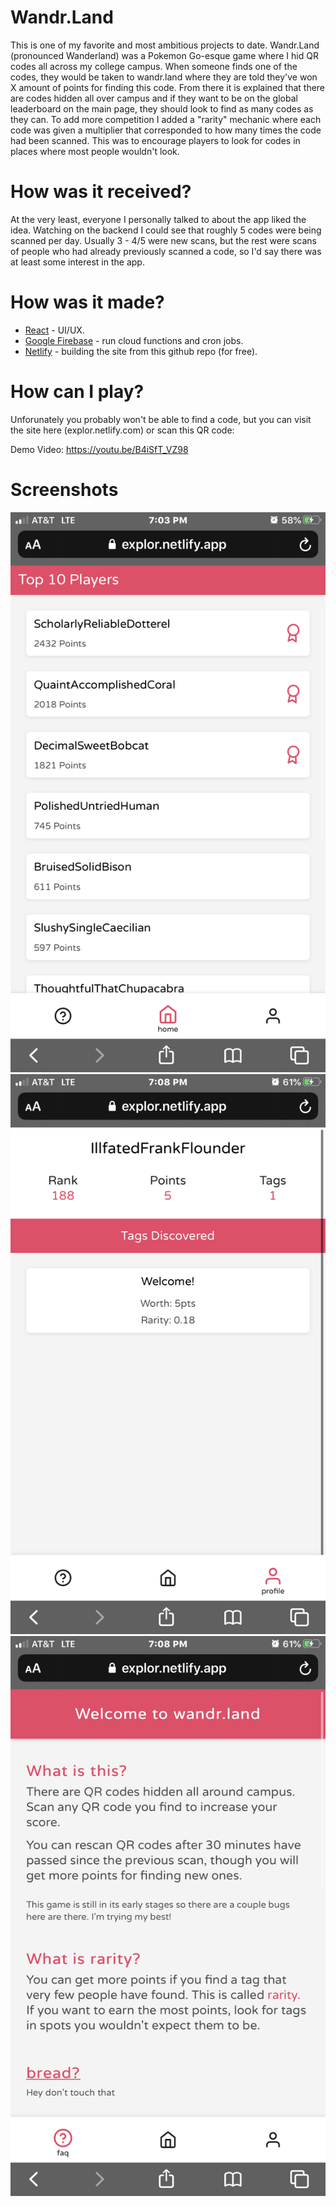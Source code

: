# Wandr.Land
This is one of my favorite and most ambitious projects to date. Wandr.Land (pronounced Wanderland) was a Pokemon Go-esque game where I hid QR codes all across my college campus. When someone finds one of the codes, they would be taken to wandr.land where they are told they've won X amount of points for finding this code. From there it is explained that there are codes hidden all over campus and if they want to be on the global leaderboard on the main page, they should look to find as many codes as they can. To add more competition I added a "rarity" mechanic where each code was given a multiplier that corresponded to how many times the code had been scanned. This was to encourage players to look for codes in places where most people wouldn't look.

# How was it received?
At the very least, everyone I personally talked to about the app liked the idea. Watching on the backend I could see that roughly 5 codes were being scanned per day. Usually 3 - 4/5 were new scans, but the rest were scans of people who had already previously scanned a code, so I'd say there was at least some interest in the app. 

# How was it made?
 - [React](https://reactjs.org/) - UI/UX.
 - [Google Firebase](https://firebase.google.com/) - run cloud functions and cron jobs.
 - [Netlify](https://www.netlify.com/) - building the site from this github repo (for free).


# How can I play?

Unforunately you probably won't be able to find a code, but you can visit the site here (explor.netlify.com) or scan this QR code:

Demo Video: https://youtu.be/B4iSfT_VZ98

# Screenshots
![Home Page](git-pics/wandr-home.png?raw=true "Title")
![Profile Page](git-pics/wandr-profile.png?raw=true "Title")
![FAQ Page](git-pics/wandr-faq.png?raw=true "Title")


